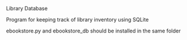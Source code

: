 
Library Database

Program for keeping track of library inventory using SQLite

ebookstore.py and ebookstore_db should be installed in the same folder
